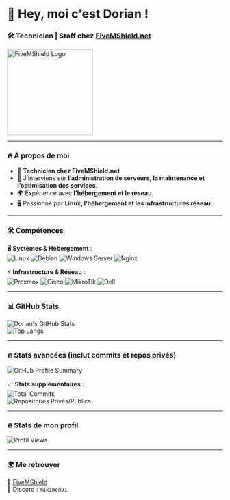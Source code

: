 # 👋 Hey, moi c'est Dorian !

### 🛠️ Technicien | Staff chez [FiveMShield.net](https://fivemshield.net)

<img src="https://i.ibb.co/4cmS749/fivemshield-logo.png" width="200px" alt="FiveMShield Logo" />

---

### 🔥 À propos de moi  
- 🚀 **Technicien chez FiveMShield.net**  
- 🔧 J’interviens sur **l’administration de serveurs, la maintenance et l’optimisation des services**.  
- 🌍 Expérience avec **l’hébergement et le réseau**.  
- 🖥️ Passionné par **Linux, l’hébergement et les infrastructures réseau**.  

---

### 🛠️ Compétences  

🖥️ **Systèmes & Hébergement** :  
![Linux](https://img.shields.io/badge/-Linux-FCC624?logo=linux&logoColor=black&style=for-the-badge)
![Debian](https://img.shields.io/badge/-Debian-A81D33?logo=debian&logoColor=white&style=for-the-badge)
![Windows Server](https://img.shields.io/badge/-Windows_Server-0078D7?logo=windows&logoColor=white&style=for-the-badge)
![Nginx](https://img.shields.io/badge/-Nginx-009639?logo=nginx&logoColor=white&style=for-the-badge)

⚡ **Infrastructure & Réseau** :  
![Proxmox](https://img.shields.io/badge/-Proxmox-E57000?logo=proxmox&logoColor=white&style=for-the-badge)
![Cisco](https://img.shields.io/badge/-Cisco-1BA0D7?logo=cisco&logoColor=white&style=for-the-badge)
![MikroTik](https://img.shields.io/badge/-MikroTik-FF6600?logo=mikrotik&logoColor=white&style=for-the-badge)
![Dell](https://img.shields.io/badge/-Dell-007DB8?logo=dell&logoColor=white&style=for-the-badge)

---

### 📊 GitHub Stats  
![Dorian's GitHub Stats](https://github-readme-stats.vercel.app/api?username=DorianDev&show_icons=true&theme=tokyonight&count_private=true)  
![Top Langs](https://github-readme-stats.vercel.app/api/top-langs/?username=DorianDev&layout=compact&theme=tokyonight)  

---

### 🔥 **Stats avancées (inclut commits et repos privés)**  
![GitHub Profile Summary](https://github-profile-summary-cards.vercel.app/api/cards/profile-details?username=DorianDev&theme=tokyonight)  

📈 **Stats supplémentaires** :  
![Total Commits](https://github-profile-summary-cards.vercel.app/api/cards/stats?username=DorianDev&theme=tokyonight)  
![Repositories Privés/Publics](https://github-profile-summary-cards.vercel.app/api/cards/repos-per-language?username=DorianDev&theme=tokyonight)  

---

### 🔥 **Stats de mon profil**  
![Profil Views](https://komarev.com/ghpvc/?username=DorianDev&label=Visites&color=blue&style=for-the-badge)

---

### 🌍 Me retrouver  
📌 [FiveMShield](https://fivemshield.net)  
💬 Discord : `maximed91`

